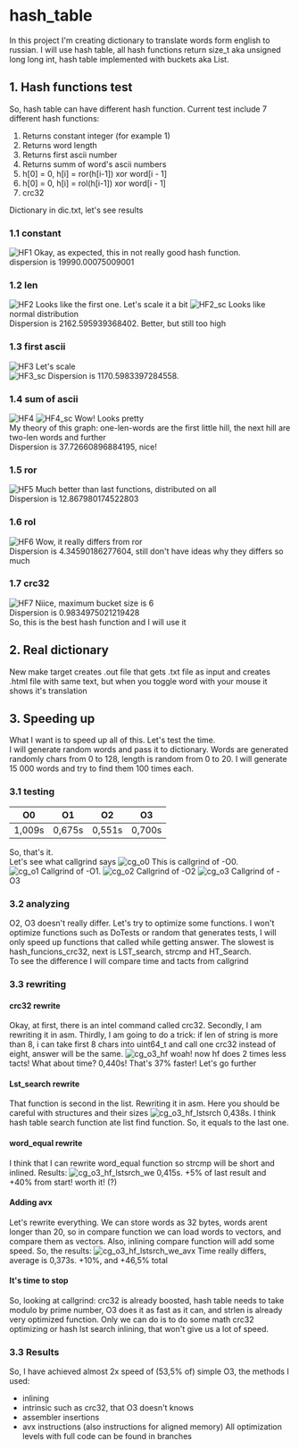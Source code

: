 # hash_table
In this project I'm creating dictionary to translate words form english to russian. I will use hash table, all hash functions return size_t aka unsigned long long int, hash table implemented with buckets aka List.
## 1. Hash functions test
So, hash table can have different hash function. Current test include 7 different hash functions:
1. Returns constant integer (for example 1)
2. Returns word length
3. Returns first ascii number
4. Returns summ of word's ascii numbers
5. h[0] = 0, h[i] = ror(h[i-1]) xor word[i - 1]
6. h[0] = 0, h[i] = rol(h[i-1]) xor word[i - 1]
7. crc32

Dictionary in dic.txt, let's see results
### 1.1 constant
![HF1](/graphs/HF_1_const.png)
Okay, as expected, this in not really good hash function.   
dispersion is 19990.00075009001
### 1.2 len
![HF2](/graphs/HF_2_len.png)
Looks like the first one. Let's scale it a bit
![HF2_sc](/graphs/HF_2_len_scaled.png)
Looks like normal distribution   
Dispersion is 2162.595939368402. Better, but still too high
### 1.3 first ascii
![HF3](/graphs/HF_3_first_ascii.png)
Let's scale   
![HF3_sc](/graphs/HF_3_first_ascii_scaled.png)
Dispersion is 1170.5983397284558.   
### 1.4 sum of ascii
![HF4](/graphs/HF_4_sum_ascii.png)
![HF4_sc](/graphs/HF_4_sum_ascii_scaled.png)
Wow! Looks pretty   
My theory of this graph: one-len-words are the first little hill, the next hill are two-len words and further   
Dispersion is 37.72660896884195, nice!
### 1.5 ror
![HF5](/graphs/HF_5_ror.png)
Much better than last functions, distributed on all   
Dispersion is 12.867980174522803
### 1.6 rol
![HF6](/graphs/HF_6_rol.png)
Wow, it really differs from ror   
Dispersion is 4.34590186277604, still don't have ideas why they differs so much
### 1.7 crc32
![HF7](/graphs/HF_7_crc32.png)
Niice, maximum bucket size is 6   
Dispersion is 0.9834975021219428   
So, this is the best hash function and I will use it
## 2. Real dictionary
New make target creates .out file that gets .txt file as input and creates .html file with same text, but when you toggle word with your mouse it shows it's translation
## 3. Speeding up
What I want is to speed up all of this. Let's test the time.   
I will generate random words and pass it to dictionary. Words are generated randomly chars from 0 to 128, length is random from 0 to 20. I will generate 15 000 words and try to find them 100 times each.
### 3.1 testing
| O0     | O1     | O2     | O3     |
| ------ | ------ | ------ | ------ |
| 1,009s | 0,675s | 0,551s | 0,700s |

So, that's it.   
Let's see what callgrind says
![cg_o0](/callgrind_results/cg_o0.png)
This is callgrind of -O0.   
![cg_o1](/callgrind_results/cg_o1.png)
Callgrind of -O1.
![cg_o2](/callgrind_results/cg_o2.png)
Callgrind of -O2
![cg_o3](/callgrind_results/cg_o3.png)
Callgrind of -O3



### 3.2 analyzing
O2, O3 doesn't really differ. Let's try to optimize some functions. I won't optimize functions such as DoTests or random that generates tests, I will only speed up functions that called while getting answer. The slowest is hash_funcions_crc32, next is LST_search, strcmp and HT_Search.   
To see the difference I will compare time and tacts from callgrind
### 3.3 rewriting
#### crc32 rewrite
Okay, at first, there is an intel command called crc32. Secondly, I am rewriting it in asm. Thirdly, I am going to do a trick: if len of string is more than 8, i can take first 8 chars into uint64_t and call one crc32 instead of eight, answer will be the same.
![cg_o3_hf](/callgrind_results/cg_o3_hf.png)
woah! now hf does 2 times less tacts! What about time? 
0,440s! That's 37% faster! Let's go further

#### Lst_search rewrite
That function is second in the list. Rewriting it in asm. Here you should be careful with structures and their sizes
![cg_o3_hf_lstsrch](/callgrind_results/cg_o3_hf_lstsrch.png)
0,438s. I think hash table search function ate list find function. So, it equals to the last one.

#### word_equal rewrite
I think that I can rewrite word_equal function so strcmp will be short and inlined. Results:
![cg_o3_hf_lstsrch_we](/callgrind_results/cg_o3_hf_lstsrch_we.png)
0,415s. +5% of last result and +40% from start! worth it! (?)

#### Adding avx
Let's rewrite everything. We can store words as 32 bytes, words arent longer than 20, so in compare function we can load words to vectors, and compare them as vectors. Also, inlining compare function will add some speed. So, the results:
![cg_o3_hf_lstsrch_we_avx](/callgrind_results/cg_o3_hf_lstsrch_we_avx.png)
Time really differs, average is 0,373s. +10%, and +46,5% total

#### It's time to stop
So, looking at callgrind: crc32 is already boosted, hash table needs to take modulo by prime number, O3 does it as fast as it can, and strlen is already very optimized function. Only we can do is to do some math crc32 optimizing or hash lst search inlining, that won't give us a lot of speed.

### 3.3 Results
So, I have achieved almost 2x speed of (53,5% of) simple O3, the methods I used:
* inlining
* intrinsic such as crc32, that O3 doesn't knows
* assembler insertions
* avx instructions (also instructions for aligned memory)
All optimization levels with full code can be found in branches
